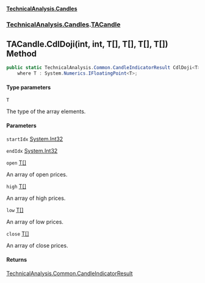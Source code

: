 #### [TechnicalAnalysis.Candles](TechnicalAnalysis.Candles.md 'TechnicalAnalysis.Candles')
### [TechnicalAnalysis.Candles](TechnicalAnalysis.Candles.md#TechnicalAnalysis.Candles 'TechnicalAnalysis.Candles').[TACandle](TACandle.md 'TechnicalAnalysis.Candles.TACandle')

## TACandle.CdlDoji<T>(int, int, T[], T[], T[], T[]) Method

```csharp
public static TechnicalAnalysis.Common.CandleIndicatorResult CdlDoji<T>(int startIdx, int endIdx, T[] open, T[] high, T[] low, T[] close)
    where T : System.Numerics.IFloatingPoint<T>;
```
#### Type parameters

<a name='TechnicalAnalysis.Candles.TACandle.CdlDoji_T_(int,int,T[],T[],T[],T[]).T'></a>

`T`

The type of the array elements.
#### Parameters

<a name='TechnicalAnalysis.Candles.TACandle.CdlDoji_T_(int,int,T[],T[],T[],T[]).startIdx'></a>

`startIdx` [System.Int32](https://docs.microsoft.com/en-us/dotnet/api/System.Int32 'System.Int32')

<a name='TechnicalAnalysis.Candles.TACandle.CdlDoji_T_(int,int,T[],T[],T[],T[]).endIdx'></a>

`endIdx` [System.Int32](https://docs.microsoft.com/en-us/dotnet/api/System.Int32 'System.Int32')

<a name='TechnicalAnalysis.Candles.TACandle.CdlDoji_T_(int,int,T[],T[],T[],T[]).open'></a>

`open` [T](TACandle.CdlDoji_T_(int,int,T[],T[],T[],T[]).md#TechnicalAnalysis.Candles.TACandle.CdlDoji_T_(int,int,T[],T[],T[],T[]).T 'TechnicalAnalysis.Candles.TACandle.CdlDoji<T>(int, int, T[], T[], T[], T[]).T')[[]](https://docs.microsoft.com/en-us/dotnet/api/System.Array 'System.Array')

An array of open prices.

<a name='TechnicalAnalysis.Candles.TACandle.CdlDoji_T_(int,int,T[],T[],T[],T[]).high'></a>

`high` [T](TACandle.CdlDoji_T_(int,int,T[],T[],T[],T[]).md#TechnicalAnalysis.Candles.TACandle.CdlDoji_T_(int,int,T[],T[],T[],T[]).T 'TechnicalAnalysis.Candles.TACandle.CdlDoji<T>(int, int, T[], T[], T[], T[]).T')[[]](https://docs.microsoft.com/en-us/dotnet/api/System.Array 'System.Array')

An array of high prices.

<a name='TechnicalAnalysis.Candles.TACandle.CdlDoji_T_(int,int,T[],T[],T[],T[]).low'></a>

`low` [T](TACandle.CdlDoji_T_(int,int,T[],T[],T[],T[]).md#TechnicalAnalysis.Candles.TACandle.CdlDoji_T_(int,int,T[],T[],T[],T[]).T 'TechnicalAnalysis.Candles.TACandle.CdlDoji<T>(int, int, T[], T[], T[], T[]).T')[[]](https://docs.microsoft.com/en-us/dotnet/api/System.Array 'System.Array')

An array of low prices.

<a name='TechnicalAnalysis.Candles.TACandle.CdlDoji_T_(int,int,T[],T[],T[],T[]).close'></a>

`close` [T](TACandle.CdlDoji_T_(int,int,T[],T[],T[],T[]).md#TechnicalAnalysis.Candles.TACandle.CdlDoji_T_(int,int,T[],T[],T[],T[]).T 'TechnicalAnalysis.Candles.TACandle.CdlDoji<T>(int, int, T[], T[], T[], T[]).T')[[]](https://docs.microsoft.com/en-us/dotnet/api/System.Array 'System.Array')

An array of close prices.

#### Returns
[TechnicalAnalysis.Common.CandleIndicatorResult](https://docs.microsoft.com/en-us/dotnet/api/TechnicalAnalysis.Common.CandleIndicatorResult 'TechnicalAnalysis.Common.CandleIndicatorResult')